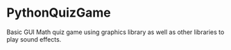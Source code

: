 # PythonQuizGame
Basic GUI Math quiz game using graphics library as well as other libraries to play sound effects. 
